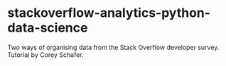 # stackoverflow-analytics-python-data-science
Two ways of organising data from the Stack Overflow developer survey. Tutorial by Corey Schafer.
